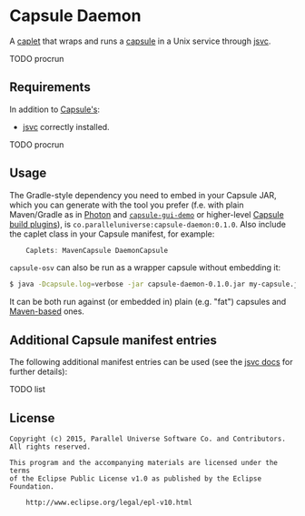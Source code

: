 # Capsule Daemon

A [caplet](https://github.com/puniverse/capsule#what-are-caplets) that wraps and runs a [capsule](https://github.com/puniverse/capsule) in a Unix service through [jsvc](http://commons.apache.org/proper/commons-daemon/jsvc.html).

TODO procrun

## Requirements

In addition to [Capsule's](https://github.com/puniverse/capsule):

  * [jsvc](http://commons.apache.org/proper/commons-daemon/jsvc.html) correctly installed.

TODO procrun

## Usage

The Gradle-style dependency you need to embed in your Capsule JAR, which you can generate with the tool you prefer (f.e. with plain Maven/Gradle as in [Photon](https://github.com/puniverse/photon) and [`capsule-gui-demo`](https://github.com/puniverse/capsule-gui-demo) or higher-level [Capsule build plugins](https://github.com/puniverse/capsule#build-tool-plugins)), is `co.paralleluniverse:capsule-daemon:0.1.0`. Also include the caplet class in your Capsule manifest, for example:

``` gradle
    Caplets: MavenCapsule DaemonCapsule
```

`capsule-osv` can also be run as a wrapper capsule without embedding it:

``` bash
$ java -Dcapsule.log=verbose -jar capsule-daemon-0.1.0.jar my-capsule.jar my-capsule-arg1 ...
```

It can be both run against (or embedded in) plain (e.g. "fat") capsules and [Maven-based](https://github.com/puniverse/capsule-maven) ones.

## Additional Capsule manifest entries

The following additional manifest entries can be used (see the [jsvc docs](http://commons.apache.org/proper/commons-daemon/jsvc.html) for further details):

TODO list

## License

    Copyright (c) 2015, Parallel Universe Software Co. and Contributors. All rights reserved.

    This program and the accompanying materials are licensed under the terms
    of the Eclipse Public License v1.0 as published by the Eclipse Foundation.

        http://www.eclipse.org/legal/epl-v10.html
